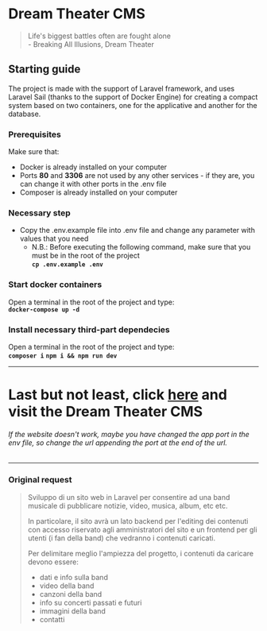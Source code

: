 # Dream Theater CMS
> Life's biggest battles often are fought alone  
> \- Breaking All Illusions, Dream Theater

## Starting guide

The project is made with the support of Laravel framework, and uses Laravel Sail (thanks to the support of Docker Engine) for creating a compact system based on two containers, one for the applicative and another for the database.

### Prerequisites
Make sure that:
- Docker is already installed on your computer
- Ports **80** and **3306** are not used by any other services - if they are, you can change it with other ports in the .env file
- Composer is already installed on your computer


### Necessary step
- Copy the .env.example file into .env file and change any parameter with values that you need
  - N.B.: Before executing the following command, make sure that you must be in the root of the project  
**`cp .env.example .env`**


### Start docker containers
Open a terminal in the root of the project and type:  
**`docker-compose up -d`**

### Install necessary third-part dependecies
Open a terminal in the root of the project and type:  
**`composer i`**
**`npm i && npm run dev`**


---

# Last but not least, click [here](http://127.0.0.1) and visit the Dream Theater CMS
###### If the website doesn't work, maybe you have changed the app port in the env file, so change the url appending the port at the end of the url.

---

### Original request
> Sviluppo di un sito web in Laravel per consentire ad una band musicale di pubblicare notizie, video, musica, album, etc etc. 
> 
> In particolare, il sito avrà un lato backend per l'editing dei contenuti con accesso riservato agli amministratori del sito e un frontend per gli utenti (i fan della band) che vedranno i contenuti caricati.
> 
> Per delimitare meglio l'ampiezza del progetto, i contenuti da caricare devono essere:  
> - dati e info sulla band
> - video della band
> - canzoni della band
> - info su concerti passati e futuri
> - immagini della band
> - contatti